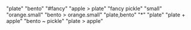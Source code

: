 "plate"
"bento"
"#fancy"
"apple > plate"
"fancy pickle"
"small"
"orange.small"
"bento > orange.small"
"plate,bento"
"*"
"plate"
"plate + apple"
"bento ~ pickle"
"plate > apple"
